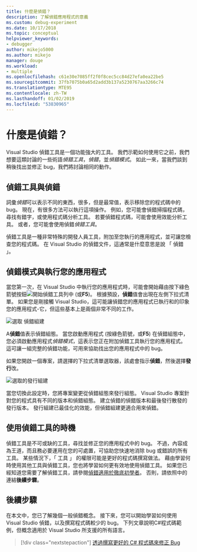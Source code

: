 ```yaml
---
title: 什麼是偵錯？
description: 了解偵錯應用程式的意義
ms.custom: debug-experiment
ms.date: 10/17/2018
ms.topic: conceptual
helpviewer_keywords:
- debugger
author: mikejo5000
ms.author: mikejo
manager: douge
ms.workload:
- multiple
ms.openlocfilehash: c61e30e7085ff2f0f8cec5cc84d27efa0ea22be5
ms.sourcegitcommit: 37fb7075b0a65d2add3b137a5230767aa3266c74
ms.translationtype: MTE95
ms.contentlocale: zh-TW
ms.lasthandoff: 01/02/2019
ms.locfileid: "53830965"
---
```

# <a name="what-is-debugging"></a>什麼是偵錯？

Visual Studio 偵錯工具是一個功能強大的工具。 我們示範如何使用它之前，我們想要這類討論的一些術語*偵錯工具*，*偵錯*，並*偵錯模式*。 如此一來，當我們談到稍後找出並修正 bug，我們將討論相同的動作。

## <a name="debugger-vs-debugging"></a>偵錯工具與偵錯

詞彙*偵錯*可以表示不同的東西，很多，但是最常值，表示移除您的程式碼中的 bug。 現在，有很多方法可以執行這項操作。 例如，您可能會偵錯掃描程式碼，尋找有錯字，或使用程式碼分析工具。 若要偵錯程式碼，可能會使用效能分析工具。 或者，您可能會使用偵錯*偵錯工具*。

偵錯工具是一種非常特殊的開發人員工具，附加至您執行的應用程式，並可讓您檢查您的程式碼。 在 Visual Studio 的偵錯文件，這通常是什麼意思是說 「 偵錯 」。

## <a name="debug-mode-vs-running-your-app"></a>偵錯模式與執行您的應用程式

當您第一次，在 Visual Studio 中執行您的應用程式時，可能會開始藉由按下綠色箭號按鈕![開始偵錯](../debugger/media/dbg-tour-start-debugging.png "開始偵錯")工具列中 (或**F5**)。 根據預設，**偵錯**值會出現在左側下拉式清單。 如果您是剛接觸 Visual Studio，這可能讓偵錯您的應用程式已執行和的印象您的應用程式-它，但這些基本上是兩個非常不同的工作。

![選取 偵錯組建](../debugger/media/what-is-debugging-debug-build.png)

A**偵錯**值表示偵錯組態。 當您啟動應用程式 (按綠色箭號，或**F5**) 在偵錯組態中，您必須啟動應用程式*偵錯模式*，這表示您正在附加偵錯工具執行您的應用程式。 這可讓一組完整的偵錯功能，可用來協助找出您的應用程式中的 bug。

如果您開啟一個專案，請選擇的下拉式清單選取器，該處會指示**偵錯**，然後選擇**發行**改。

![選取的發行組建](../debugger/media/what-is-debugging-release-build.png)

當您切換此設定時，您將專案變更從偵錯組態來發行組態。 Visual Studio 專案針對您的程式具有不同的版本和偵錯組態。 建立偵錯的偵錯版本和最後發行散發的發行版本。 發行組建已最佳化的效能，但偵錯組建更適合用來偵錯。

## <a name="when-to-use-a-debugger"></a>使用偵錯工具的時機

偵錯工具是不可或缺的工具，尋找並修正您的應用程式中的 bug。 不過，內容成為王道，而且務必要運用在您的可處置，可協助您快速地消除 bug 或錯誤的所有工具。 某些情況下，「 工具 」 的權限可能是更好的程式碼撰寫做法。 藉由學習何時使用其他工具與偵錯工具，您也將學習如何更有效地使用偵錯工具。 如果您已經知道您需要了解偵錯工具，請參閱[偵錯適用於徹底初學者](../debugger/debugging-absolute-beginners.md)。 否則，請依照中的連結**後續步驟**。

## <a name="next-steps"></a>後續步驟

在本文中，您已了解幾個一般偵錯概念。 接下來，您可以開始學習如何使用 Visual Studio 偵錯，以及撰寫程式碼較少的 bug。 下列文章說明C#程式碼範例，但概念適用於 Visual Studio 所支援的所有語言。

> [!div class="nextstepaction"]
> [透過撰寫更好的 C# 程式碼來修正 Bug](../debugger/write-better-code-with-visual-studio.md)
